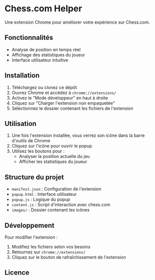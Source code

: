 # Chess.com Helper

Une extension Chrome pour améliorer votre expérience sur Chess.com.

## Fonctionnalités

- Analyse de position en temps réel
- Affichage des statistiques du joueur
- Interface utilisateur intuitive

## Installation

1. Téléchargez ou clonez ce dépôt
2. Ouvrez Chrome et accédez à `chrome://extensions/`
3. Activez le "Mode développeur" en haut à droite
4. Cliquez sur "Charger l'extension non empaquetée"
5. Sélectionnez le dossier contenant les fichiers de l'extension

## Utilisation

1. Une fois l'extension installée, vous verrez son icône dans la barre d'outils de Chrome
2. Cliquez sur l'icône pour ouvrir le popup
3. Utilisez les boutons pour :
   - Analyser la position actuelle du jeu
   - Afficher les statistiques du joueur

## Structure du projet

- `manifest.json` : Configuration de l'extension
- `popup.html` : Interface utilisateur
- `popup.js` : Logique du popup
- `content.js` : Script d'interaction avec chess.com
- `images/` : Dossier contenant les icônes

## Développement

Pour modifier l'extension :
1. Modifiez les fichiers selon vos besoins
2. Retournez sur `chrome://extensions/`
3. Cliquez sur le bouton de rafraîchissement de l'extension

## Licence